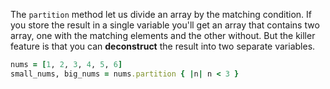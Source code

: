 The `partition` method let us divide an array by the matching condition. If you store the result in a single variable you'll get an array that contains two array, one with the matching elements and the other without.  But the killer feature is that you can **deconstruct** the result into two separate variables.
```ruby
nums = [1, 2, 3, 4, 5, 6]
small_nums, big_nums = nums.partition { |n| n < 3 }
```